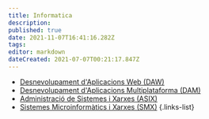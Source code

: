 ```yaml
---
title: Informatica
description: 
published: true
date: 2021-11-07T16:41:16.282Z
tags: 
editor: markdown
dateCreated: 2021-07-07T00:21:17.847Z
---
```



- [Desnevolupament d'Aplicacions Web (DAW)](/informatica/daw)
- [Desnevolupament d'Aplicacions Multiplataforma (DAM)](/ca/informatica/dam)
- [Administració de Sistemes i Xarxes (ASIX)](/informatica/asix)
- [Sistemes Microinformàtics i Xarxes (SMX)](/informatica/smr)
 {.links-list}